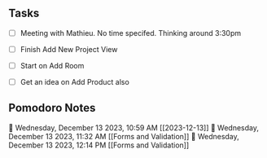 ## Tasks
- [ ] Meeting with Mathieu. No time specifed. Thinking around 3:30pm
- [ ] Finish Add New Project View
- [ ] Start on Add Room
- [ ] Get an idea on Add Product also





## Pomodoro Notes

🍅 Wednesday, December 13 2023, 10:59 AM [[2023-12-13]]
🍅 Wednesday, December 13 2023, 11:32 AM [[Forms and Validation]]🍅 Wednesday, December 13 2023, 12:14 PM [[Forms and Validation]]